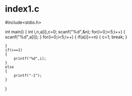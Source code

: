 # index1.c
#include<stdio.h>

int main()
{
    int i,n,a[i],c=0;
    scanf("%d",&n);
    for(i=0;i<5;i++)
    {
        scanf("%d",a[i]);
    }
    for(i=0;i<5;i++)
    {
        if(a[i]==n)
        {
            c=1;
            break;
        }
        
    }
    if(c==1)
    {
        printf("%d",i);
    }
    else
    {
        printf("-1");
    }
    
}
